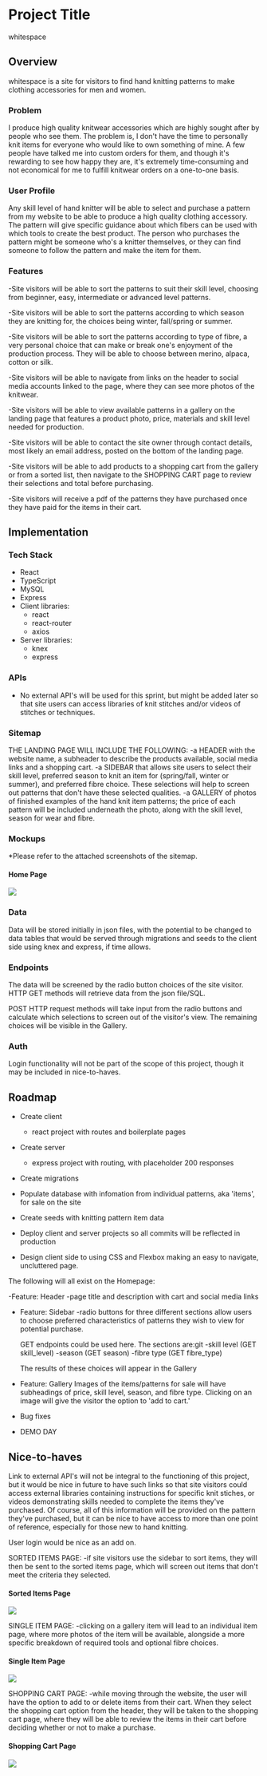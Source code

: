 # Project Title

whitespace

## Overview

whitespace is a site for visitors to find hand knitting patterns to make clothing accessories for men and women.

### Problem

I produce high quality knitwear accessories which are highly sought after by people who see them.  The problem is, I don't have the time to personally knit items for everyone who would like to own something of mine.  A few people have talked me into custom orders for them, and though it's rewarding to see how happy they are, it's extremely time-consuming and not economical for me to fulfill knitwear orders on a one-to-one basis. 

### User Profile

Any skill level of hand knitter will be able to select and purchase a pattern from my website to be able to produce a high quality clothing accessory.  The pattern will give specific guidance about which fibers can be used with which tools to create the best product.  The person who purchases the pattern might be someone who's a knitter themselves, or they can find someone to follow the pattern and make the item for them.

### Features

-Site visitors will be able to sort the patterns to suit their skill level, choosing from beginner, easy, intermediate or advanced level patterns.

-Site visitors will be able to sort the patterns according to which season they are knitting for, the choices being winter, fall/spring or summer.

-Site visitors will be able to sort the patterns according to type of fibre, a very personal choice that can make or break one's enjoyment of the production process. They will be able to choose between merino, alpaca, cotton or silk.

-Site visitors will be able to navigate from links on the header to social media accounts linked to the page, where they can see more photos of the knitwear.

-Site visitors will be able to view available patterns in a gallery on the landing page that features a product photo, price, materials and skill level needed for production.

-Site visitors will be able to contact the site owner through contact details, most likely an email address, posted on the bottom of the landing page.

-Site visitors will be able to add products to a shopping cart from the gallery or from a sorted list, then navigate to the SHOPPING CART page to review their selections and total before purchasing.

-Site visitors will receive a pdf of the patterns they have purchased once they have paid for the items in their cart.


## Implementation

### Tech Stack
- React
- TypeScript
- MySQL
- Express
- Client libraries: 
    - react
    - react-router
    - axios
- Server libraries:
    - knex
    - express

### APIs

- No external API's will be used for this sprint, but might be added later so that site users can access libraries of knit stitches and/or videos of stitches or techniques.

### Sitemap

THE LANDING PAGE WILL INCLUDE THE FOLLOWING:
    -a HEADER with the website name, a subheader to describe the products available, social media links and a shopping cart.
    -a SIDEBAR that allows site users to select their skill level, preferred season to knit an item for (spring/fall, winter or summer), and preferred fibre choice.  These selections will help to screen out patterns that don't have these selected qualities.
    -a GALLERY of photos of finished examples of the hand knit item patterns; the price of each pattern will be included underneath the photo, along with the skill level, season for wear and fibre.

### Mockups

*Please refer to the attached screenshots of the sitemap. 

#### Home Page
![](home.png)

### Data

Data will be stored initially in json files, with the potential to be changed to data tables that would be served through migrations and seeds to the client side using knex and express, if time allows.

### Endpoints

The data will be screened by the radio button choices of the site visitor.  HTTP GET methods will retrieve data from the json file/SQL.

POST HTTP request methods will take input from the radio buttons and calculate which selections to screen out of the visitor's view.  The remaining choices will be visible in the Gallery.

### Auth

Login functionality will not be part of the scope of this project, though it may be included in nice-to-haves.

## Roadmap

- Create client
    - react project with routes and boilerplate pages

- Create server
    - express project with routing, with placeholder 200 responses

- Create migrations

- Populate database with infomation from individual patterns, aka 'items', for sale on the site

- Create seeds with knitting pattern item data

- Deploy client and server projects so all commits will be reflected in production

- Design client side to using CSS and Flexbox making an easy to navigate, uncluttered page.  

The following will all exist on the Homepage:

-Feature: Header
    -page title and description with cart and social media links    

-  Feature: Sidebar 
    -radio buttons for three different sections allow users to choose preferred characteristics of patterns they wish to view for potential purchase.

    GET endpoints could be used here. 
    The sections are:git
        -skill level (GET skill_level)
        -season (GET season)
        -fibre type (GET fibre_type)

    The results of these choices will appear in the Gallery

-  Feature: Gallery
    Images of the items/patterns for sale will have subheadings of price, skill level, season, and fibre type.
    Clicking on an image will give the visitor the option to 'add to cart.'

- Bug fixes

- DEMO DAY

## Nice-to-haves

Link to external API's will not be integral to the functioning of this project, but it would be nice in future to have such links so that site visitors could access external libraries containing instructions for specific knit stiches, or videos demonstrating skills needed to complete the items they've purchased.  Of course, all of this information will be provided on the pattern they've purchased, but it can be nice to have access to more than one point of reference, especially for those new to hand knitting.

User login would be nice as an add on.

SORTED ITEMS PAGE:
    -if site visitors use the sidebar to sort items, they will then be sent to the sorted items page, which will screen out items that don't meet the criteria they selected.

#### Sorted Items Page
![](sorted-items.png)

SINGLE ITEM PAGE:
    -clicking on a gallery item will lead to an individual item page, where more photos of the item will be available, alongside a more specific breakdown of required tools and optional fibre choices.

#### Single Item Page
![](item.png)

SHOPPING CART PAGE:
    -while moving through the website, the user will have the option to add to or delete items from their cart.  When they select the shopping cart option from the header, they will be taken to the shopping cart page, where they will be able to review the items in their cart before deciding whether or not to make a purchase.

#### Shopping Cart Page
![](cart.png)